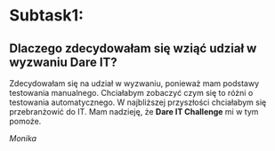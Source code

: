 # Subtask1:
## Dlaczego zdecydowałam się wziąć udział w wyzwaniu Dare IT?

Zdecydowałam się na udział w wyzwaniu, ponieważ mam podstawy testowania manualnego.
Chciałabym zobaczyć czym się to różni o testowania automatycznego.
W najbliższej przyszłości chciałabym się przebranżowić do IT.
Mam nadzieję, że **Dare IT Challenge** mi w tym pomoże.

*Monika*
